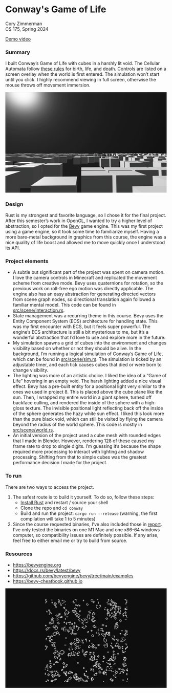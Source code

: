 # Conway's Game of Life

Cory Zimmerman  
CS 175, Spring 2024

[Demo video](https://youtu.be/fP9J3-yNa3Y)

### Summary

I built Conway’s Game of Life with cubes in a harshly lit void. The Cellular Automata follow [these rules](https://en.wikipedia.org/wiki/Conway%27s_Game_of_Life) for birth, life, and death. Controls are listed on a screen overlay when the world is first entered. The simulation won’t start until you click. I highly recommend viewing in full screen, otherwise the mouse throws off movement immersion.

![Low view](report/cw_low.png)

### Design

Rust is my strongest and favorite language, so I chose it for the final project. After this semester’s work in OpenGL, I wanted to try a higher level of abstraction, so I opted for the [Bevy](https://bevyengine.org) game engine. This was my first project using a game engine, so it took some time to familiarize myself. Having a more bare-metal background in graphics from this course, the engine was a nice quality of life boost and allowed me to move quickly once I understood its API.

### Project elements

- A subtle but significant part of the project was spent on camera motion. I love the camera controls in Minecraft and replicated the movement scheme from creative mode. Bevy uses quaternions for rotation, so the previous work on roll-free ego motion was directly applicable. The engine also has an easy abstraction for generating directed vectors from scene graph nodes, so directional translation again followed a familiar mental model. This code can be found in [src/scene/interaction.rs](https://github.com/cfzimmerman/conway/blob/main/src/scene/interaction.rs).
- State management was a recurring theme in this course. Bevy uses the Entity Component System (ECS) architecture for handling state. This was my first encounter with ECS, but it feels super powerful. The engine’s ECS architecture is still a bit mysterious to me, but it’s a wonderful abstraction that I’d love to use and explore more in the future.
- My simulation spawns a grid of cubes into the environment and changes visibility based on whether or not they should be alive. In the background, I’m running a logical simulation of Conway’s Game of Life, which can be found in [src/scene/sim.rs](https://github.com/cfzimmerman/conway/blob/main/src/scene/sim.rs). The simulation is ticked by an adjustable timer, and each tick causes cubes that died or were born to change visibility.
- The lighting was more of an artistic choice. I liked the idea of a “Game of Life” hovering in an empty void. The harsh lighting added a nice visual effect. Bevy has a pre-built entity for a positional light very similar to the ones we used in project 8. This is placed above the cube plane like the sun. Then, I wrapped my entire world in a giant sphere, turned off backface culling, and rendered the inside of the sphere with a high-gloss texture. The invisible positional light reflecting back off the inside of the sphere generates the hazy white sun effect. I liked this look more than the pure black void, which can still be visited by flying the camera beyond the radius of the world sphere. This code is mostly in [src/scene/world.rs](https://github.com/cfzimmerman/conway/blob/main/src/scene/world.rs).
- An initial version of the project used a cube mesh with rounded edges that I made in Blender. However, rendering 128 of these caused my frame rate to drop to single digits. I’m guessing it’s because the shape required more processing to interact with lighting and shadow processing. Shifting from that to simple cubes was the greatest performance decision I made for the project.

### To run

There are two ways to access the project.

1. The safest route is to build it yourself. To do so, follow these steps:
   - [Install Rust](https://www.rust-lang.org/tools/install) and restart / source your shell
   - Clone the repo and `cd conway`
   - Build and run the project: `cargo run --release` (warning, the first compilation will take 1 to 5 minutes)
2. Since the course requested binaries, I’ve also included those in [report](https://github.com/cfzimmerman/conway/tree/main/report). I’ve only tested the binaries on one M1 Mac and one x86-64 windows computer, so compatibility issues are definitely possible. If any arise, feel free to either email me or try to build from source.

### Resources

- https://bevyengine.org
- https://docs.rs/bevy/latest/bevy
- https://github.com/bevyengine/bevy/tree/main/examples
- https://bevy-cheatbook.github.io

![High view](report/cw_high.png)
